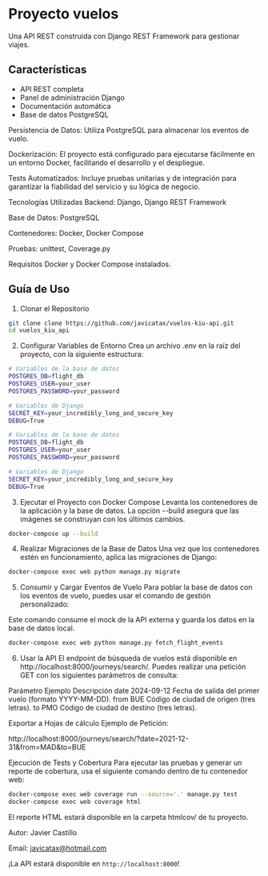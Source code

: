 # Proyecto vuelos

Una API REST construida con Django REST Framework para gestionar viajes.

## Características

- API REST completa
- Panel de administración Django
- Documentación automática
- Base de datos PostgreSQL


Persistencia de Datos: Utiliza PostgreSQL para almacenar los eventos de vuelo.

Dockerización: El proyecto está configurado para ejecutarse fácilmente en un entorno Docker, facilitando el desarrollo y el despliegue.

Tests Automatizados: Incluye pruebas unitarias y de integración para garantizar la fiabilidad del servicio y su lógica de negocio.

Tecnologías Utilizadas
Backend: Django, Django REST Framework

Base de Datos: PostgreSQL

Contenedores: Docker, Docker Compose

Pruebas: unittest, Coverage.py

Requisitos
Docker y Docker Compose instalados.

## Guía de Uso
1. Clonar el Repositorio

```bash
git clone clone https://github.com/javicatax/vuelos-kiu-api.git
cd vuelos_kiu_api
```

2. Configurar Variables de Entorno
Crea un archivo .env en la raíz del proyecto, con la siguiente estructura:
```bash
# Variables de la base de datos
POSTGRES_DB=flight_db
POSTGRES_USER=your_user
POSTGRES_PASSWORD=your_password

# Variables de Django
SECRET_KEY=your_incredibly_long_and_secure_key
DEBUG=True

# Variables de la base de datos
POSTGRES_DB=flight_db
POSTGRES_USER=your_user
POSTGRES_PASSWORD=your_password

# Variables de Django
SECRET_KEY=your_incredibly_long_and_secure_key
DEBUG=True
```

3. Ejecutar el Proyecto con Docker Compose
Levanta los contenedores de la aplicación y la base de datos. La opción --build asegura que las imágenes se construyan con los últimos cambios.

```bash
docker-compose up --build
```
4. Realizar Migraciones de la Base de Datos
Una vez que los contenedores estén en funcionamiento, aplica las migraciones de Django:

```bash
docker-compose exec web python manage.py migrate
```

5. Consumir y Cargar Eventos de Vuelo
Para poblar la base de datos con los eventos de vuelo, puedes usar el comando de gestión personalizado:

Este comando consume el mock de la API externa y guarda los datos en la base de datos local.
```bash
docker-compose exec web python manage.py fetch_flight_events
```

6. Usar la API
El endpoint de búsqueda de vuelos está disponible en http://localhost:8000/journeys/search/. Puedes realizar una petición GET con los siguientes parámetros de consulta:

Parámetro	Ejemplo	Descripción
date	2024-09-12	Fecha de salida del primer vuelo (formato YYYY-MM-DD).
from	BUE	Código de ciudad de origen (tres letras).
to	PMO	Código de ciudad de destino (tres letras).

Exportar a Hojas de cálculo
Ejemplo de Petición:

http://localhost:8000/journeys/search/?date=2021-12-31&from=MAD&to=BUE

Ejecución de Tests y Cobertura
Para ejecutar las pruebas y generar un reporte de cobertura, usa el siguiente comando dentro de tu contenedor web:


```bash
docker-compose exec web coverage run --source='.' manage.py test
docker-compose exec web coverage html
```

El reporte HTML estará disponible en la carpeta htmlcov/ de tu proyecto.

Autor:
Javier Castillo

Email: javicatax@hotmail.com

¡La API estará disponible en `http://localhost:8000`!